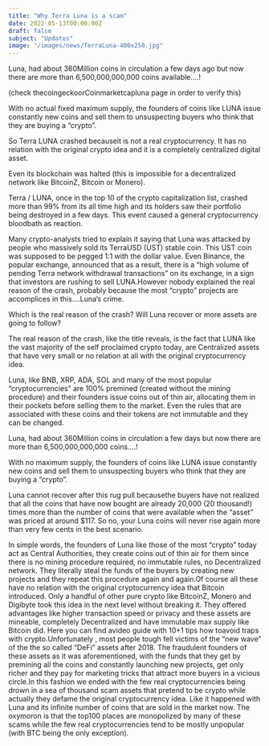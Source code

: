 ```yaml
---
title: "Why Terra Luna is a scam"
date: 2022-05-13T00:00:00Z
draft: false
subject: "Updates"
image: "/images/news/TerraLuna-400x250.jpg"
---
```


Luna, had about 360Million coins in circulation a few days ago but now there are more than 6,500,000,000,000 coins available….!

(check thecoingeckoorCoinmarketcapluna page in order to verify this)

With no actual fixed maximum supply, the founders of coins like LUNA issue constantly new coins and sell them to unsuspecting buyers who think that they are buying a “crypto”.

So Terra LUNA crashed becauseit is not a real cryptocurrency. It has no relation with the original crypto idea and it is a completely centralized digital asset.

Even its blockchain was halted (this is impossible for a decentralized network like BitcoinZ, Bitcoin or Monero).

Terra / LUNA, once in the top 10 of the crypto capitalization list, crashed more than 99% from its all time high and its holders saw their portfolio being destroyed in a few days. This event caused a general cryptocurrency bloodbath as reaction.

Many crypto-analysts tried to explain it saying that Luna was attacked by people who massively sold its TerraUSD (UST) stable coin. This UST coin was supposed to be pegged 1:1 with the dollar value. Even Binance, the popular exchange, announced that as a result, there is a “high volume of pending Terra network withdrawal transactions” on its exchange, in a sign that investors are rushing to sell LUNA.However nobody explained the real reason of the crash, probably because the most “crypto” projects are accomplices in this….Luna’s crime.

Which is the real reason of the crash? Will Luna recover or more assets are going to follow?

The real reason of the crash, like the title reveals, is the fact that LUNA like the vast majority of the self proclaimed crypto today, are Centralized assets that have very small or no relation at all with the original cryptocurrency idea.

Luna, like BNB, XRP, ADA, SOL and many of the most popular “cryptocurrencies” are 100% premined (created without the mining procedure) and their founders issue coins out of thin air, allocating them in their pockets before selling them to the market. Even the rules that are associated with these coins and their tokens are not immutable and they can be changed.

Luna, had about 360Million coins in circulation a few days but now there are more than 6,500,000,000,000 coins….!

With no maximum supply, the founders of coins like LUNA issue constantly new coins and sell them to unsuspecting buyers who think that they are buying a “crypto”.

Luna cannot recover after this rug pull becausethe buyers have not realized that all the coins that have now bought are already 20,000 (20 thousand!) times more than the number of coins that were available when the “asset” was priced at around $117. So no, your Luna coins will never rise again more than very few cents in the best scenario.

In simple words, the founders of Luna like those of the most “crypto” today act as Central Authorities, they create coins out of thin air for them since there is no mining procedure required, no immutable rules, no Decentralized network. They literally steal the funds of the buyers by creating new projects and they repeat this procedure again and again.Of course all these have no relation with the original cryptocurrency idea that Bitcoin introduced. Only a handful of other pure crypto like BitcoinZ, Monero and Digibyte took this idea in the next level without breaking it. They offered advantages like higher transaction speed or privacy and these assets are mineable, completely Decentralized and have immutable max supply like Bitcoin did. Here you can find avideo guide with 10+1 tips how toavoid traps with crypto.Unfortunately , most people tough fell victims of the “new wave” of the the so called “DeFi” assets after 2018. The fraudulent founders of these assets as it was aforementioned, with the funds that they get by premining all the coins and constantly launching new projects, get only richer and they pay for marketing tricks that attract more buyers in a vicious circle.In this fashion we ended with the few real cryptocurrencies being drown in a sea of thousand scam assets that pretend to be crypto while actually they defame the original cryptocurrency idea. Like it happened with Luna and its infinite number of coins that are sold in the market now. The oxymoron is that the top100 places are monopolized by many of these scams while the few real cryptocurrencies tend to be mostly unpopular (with BTC being the only exception).
